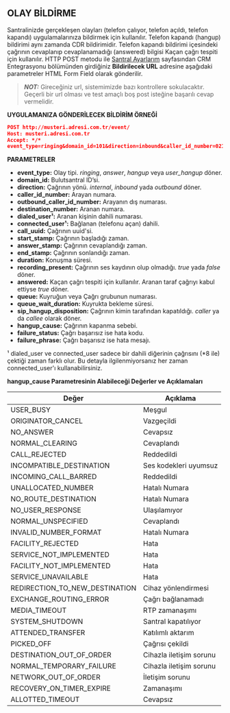**OLAY BİLDİRME**
----
Santralinizde gerçekleşen olayları (telefon çalıyor, telefon açıldı, telefon kapandı) uygulamalarınıza bildirmek için kullanılır.
Telefon kapandı (hangup) bildirimi aynı zamanda CDR bildirimidir. Telefon kapandı bildirimi içesindeki çağrının cevaplanıp cevaplanamadığı (answered) bilgisi Kaçan çağrı tespiti için kullanılır. HTTP POST metodu ile [Santral Ayarlarım](https://oim.verimor.com.tr/switch/domain/edit) sayfasından CRM Entegrasyonu bölümünden girdiğiniz **Bildirilecek URL** adresine
aşağıdaki parametreler HTML Form Field olarak gönderilir.

> **_NOT:_** Gireceğiniz url, sistemimizde bazı kontrollere sokulacaktır. Geçerli bir url olması ve test amaçlı boş post isteğine başarılı cevap vermelidir.
  
**UYGULAMANIZA GÖNDERİLECEK BİLDİRİM ÖRNEĞİ**

```json
POST http://musteri.adresi.com.tr/event/ 
Host: musteri.adresi.com.tr 
Accept: */* 
event_type=ringing&domain_id=101&direction=inbound&caller_id_number=02123205062&outbound_caller_id_number=&destination_number=1001&dialed_user=1001&call_uuid=1234&start_stamp=2016-01-01 00:00:00
``` 
**PARAMETRELER** 
  * **event_type:** Olay tipi. *ringing*, *answer*, *hangup* veya *user_hangup* döner.
  * **domain_id:** Bulutsantral ID’si.
  * **direction:** Çağrının yönü. *internal*, *inbound* yada *outbound* döner.
  * **caller_id_number:** Arayan numara.
  * **outbound_caller_id_number:** Arayanın dış numarası.
  * **destination_number:** Aranan numara.
  * **dialed_user¹:** Aranan kişinin dahili numarası.
  * **connected_user¹:** Bağlanan (telefonu açan) dahili. 
  * **call_uuid:** Çağrının uuid'si.
  * **start_stamp:** Çağrının başladığı zaman.
  * **answer_stamp:** Çağrının cevaplandığı zaman.
  * **end_stamp:** Çağrının sonlandığı zaman.
  * **duration:** Konuşma süresi.
  * **recording_present:** Çağrının ses kaydının olup olmadığı. *true* yada *false* döner.
  * **answered:** Kaçan çağrı tespiti için kullanılır. Aranan taraf çağrıyı kabul ettiyse *true* döner.
  * **queue:**  Kuyruğun veya Çağrı grubunun numarası.
  * **queue_wait_duration:** Kuyrukta bekleme süresi.
  * **sip_hangup_disposition:** Çağrının kimin tarafından kapatıldığı. *caller* ya da *callee* olarak döner. 
  * **hangup_cause:** Çağrının kapanma sebebi.
  * **failure_status:** Çağrı başarısız ise hata kodu.
  * **failure_phrase:** Çağrı başarısız ise hata mesajı.

¹ dialed_user ve connected_user sadece bir dahili diğerinin çağrısını (*8 ile) çektiği zaman farklı olur. Bu detayla ilgilenmiyorsanız her zaman connected_user'ı kullanabilirsiniz.

**hangup_cause Parametresinin Alabileceği Değerler ve Açıklamaları**

| Değer                          | Açıklama    |
|--------------------------------|-------------|
| USER_BUSY                      | Meşgul |
| ORIGINATOR_CANCEL              | Vazgeçildi |
| NO_ANSWER                      | Cevapsız |
| NORMAL_CLEARING                | Cevaplandı |
| CALL_REJECTED                  | Reddedildi |
| INCOMPATIBLE_DESTINATION       | Ses kodekleri uyumsuz |
| INCOMING_CALL_BARRED           | Reddedildi |
| UNALLOCATED_NUMBER             | Hatalı Numara |
| NO_ROUTE_DESTINATION           | Hatalı Numara |
| NO_USER_RESPONSE               | Ulaşılamıyor |
| NORMAL_UNSPECIFIED             | Cevaplandı |
| INVALID_NUMBER_FORMAT          | Hatalı Numara |
| FACILITY_REJECTED              | Hata |
| SERVICE_NOT_IMPLEMENTED        | Hata |
| FACILITY_NOT_IMPLEMENTED       | Hata |
| SERVICE_UNAVAILABLE            | Hata |
| REDIRECTION_TO_NEW_DESTINATION | Cihaz yönlendirmesi |
| EXCHANGE_ROUTING_ERROR         | Çağrı bağlanamadı |
| MEDIA_TIMEOUT                  | RTP zamanaşımı |
| SYSTEM_SHUTDOWN                | Santral kapatılıyor |
| ATTENDED_TRANSFER              | Katılımlı aktarım |
| PICKED_OFF                     | Çağrısı çekildi |
| DESTINATION_OUT_OF_ORDER       | Cihazla iletişim sorunu |
| NORMAL_TEMPORARY_FAILURE       | Cihazla iletişim sorunu |
| NETWORK_OUT_OF_ORDER           | İletişim sorunu |
| RECOVERY_ON_TIMER_EXPIRE       | Zamanaşımı |
| ALLOTTED_TIMEOUT               | Cevapsız |
